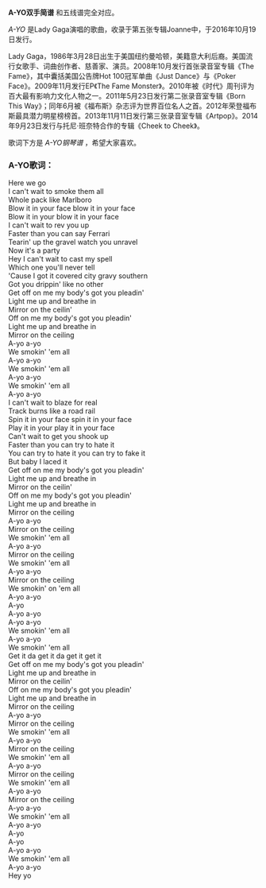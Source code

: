 

**A-YO双手简谱** 和五线谱完全对应。

_A-YO_ 是Lady Gaga演唱的歌曲，收录于第五张专辑Joanne中，于2016年10月19日发行。

Lady
Gaga，1986年3月28日出生于美国纽约曼哈顿，美籍意大利后裔。美国流行女歌手、词曲创作者、慈善家、演员。2008年10月发行首张录音室专辑《The
Fame》，其中囊括美国公告牌Hot 100冠军单曲《Just Dance》与《Poker Face》。2009年11月发行EP《The Fame
Monster》。2010年被《时代》周刊评为百大最有影响力文化人物之一。2011年5月23日发行第二张录音室专辑《Born This
Way》；同年6月被《福布斯》杂志评为世界百位名人之首。2012年荣登福布斯最具潜力明星榜榜首。2013年11月11日发行第三张录音室专辑《Artpop》。2014年9月23日发行与托尼·班奈特合作的专辑《Cheek
to Cheek》。

歌词下方是 _A-YO钢琴谱_ ，希望大家喜欢。

### A-YO歌词：

Here we go  
I can't wait to smoke them all  
Whole pack like Marlboro  
Blow it in your face blow it in your face  
Blow it in your blow it in your face  
I can't wait to rev you up  
Faster than you can say Ferrari  
Tearin' up the gravel watch you unravel  
Now it's a party  
Hey I can't wait to cast my spell  
Which one you'll never tell  
'Cause I got it covered city gravy southern  
Got you drippin' like no other  
Get off on me my body's got you pleadin'  
Light me up and breathe in  
Mirror on the ceilin'  
Off on me my body's got you pleadin'  
Light me up and breathe in  
Mirror on the ceiling  
A-yo a-yo  
We smokin' 'em all  
A-yo a-yo  
We smokin' 'em all  
A-yo a-yo  
We smokin' 'em all  
A-yo a-yo  
I can't wait to blaze for real  
Track burns like a road rail  
Spin it in your face spin it in your face  
Play it in your play it in your face  
Can't wait to get you shook up  
Faster than you can try to hate it  
You can try to hate it you can try to fake it  
But baby I laced it  
Get off on me my body's got you pleadin'  
Light me up and breathe in  
Mirror on the ceilin'  
Off on me my body's got you pleadin'  
Light me up and breathe in  
Mirror on the ceiling  
A-yo a-yo  
Mirror on the ceiling  
We smokin' 'em all  
A-yo a-yo  
Mirror on the ceiling  
We smokin' 'em all  
A-yo a-yo  
Mirror on the ceiling  
We smokin' on 'em all  
A-yo a-yo  
A-yo  
A-yo a-yo  
A-yo a-yo  
We smokin' 'em all  
A-yo a-yo  
We smokin' 'em all  
Get it da get it da get it get it  
Get off on me my body's got you pleadin'  
Light me up and breathe in  
Mirror on the ceilin'  
Off on me my body's got you pleadin'  
Light me up and breathe in  
Mirror on the ceiling  
A-yo a-yo  
Mirror on the ceiling  
We smokin' 'em all  
A-yo a-yo  
Mirror on the ceiling  
We smokin' 'em all  
A-yo a-yo  
Mirror on the ceiling  
We smokin' 'em all  
A-yo a-yo  
Mirror on the ceiling  
A-yo a-yo  
We smokin' 'em all  
A-yo a-yo  
A-yo  
A-yo  
A-yo a-yo  
We smokin' 'em all  
A-yo a-yo  
Hey yo

